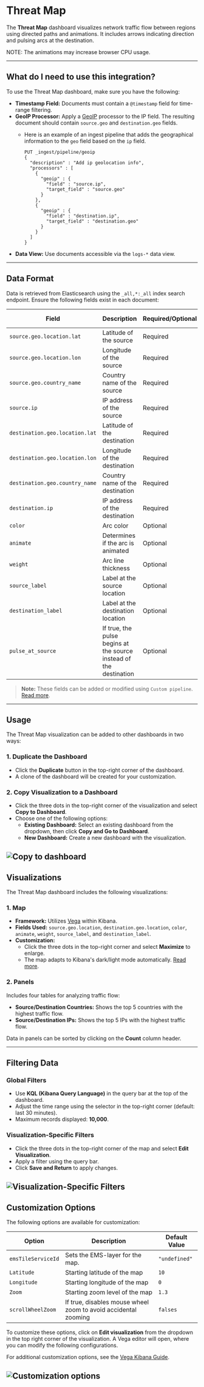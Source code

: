 # Threat Map

The **Threat Map** dashboard visualizes network traffic flow between regions using directed paths and animations. It includes arrows indicating direction and pulsing arcs at the destination.

NOTE: The animations may increase browser CPU usage.

---

## What do I need to use this integration?

To use the Threat Map dashboard, make sure you have the following:

- **Timestamp Field:** Documents must contain a `@timestamp` field for time-range filtering.
- **GeoIP Processor:** Apply a [GeoIP](https://www.elastic.co/guide/en/elasticsearch/reference/current/geoip-processor.html) processor to the IP field. The resulting document should contain `source.geo` and `destination.geo` fields.
  - Here is an example of an ingest pipeline that adds the geographical information to the `geo` field based on the `ip` field.

    ```
    PUT _ingest/pipeline/geoip
    {
      "description" : "Add ip geolocation info",
      "processors" : [
        {
          "geoip" : {
            "field" : "source.ip",
            "target_field" : "source.geo"
          }
        },
        {
          "geoip" : {
            "field" : "destination.ip",
            "target_field" : "destination.geo"
          }
        }
      ]
    }
    ```
- **Data View:** Use documents accessible via the `logs-*` data view.

---

## Data Format

Data is retrieved from Elasticsearch using the `_all,*:_all` index search endpoint. Ensure the following fields exist in each document:

| Field                         | Description                                                        | Required/Optional | Default Value |
|-------------------------------|--------------------------------------------------------------------|-------------------|---------------|
| `source.geo.location.lat`     | Latitude of the source                                             | Required          |               |
| `source.geo.location.lon`     | Longitude of the source                                            | Required          |               |
| `source.geo.country_name`     | Country name of the source                                         | Required          |               |
| `source.ip`                   | IP address of the source                                           | Required          |               |
| `destination.geo.location.lat`| Latitude of the destination                                        | Required          |               |
| `destination.geo.location.lon`| Longitude of the destination                                       | Required          |               |
| `destination.geo.country_name`| Country name of the destination                                    | Required          |               |
| `destination.ip`              | IP address of the destination                                      | Required          |               |
| `color`                       | Arc color                                                          | Optional          | `"#54B399"`   |
| `animate`                     | Determines if the arc is animated                                  | Optional          | `true`       |
| `weight`                      | Arc line thickness                                                 | Optional          | `1`           |
| `source_label`                | Label at the source location                                       | Optional          |               |
| `destination_label`           | Label at the destination location                                  | Optional          |               |
| `pulse_at_source`             | If true, the pulse begins at the source instead of the destination | Optional          | `false`       |

> **Note:** These fields can be added or modified using `Custom pipeline`. [Read more](https://www.elastic.co/guide/en/fleet/current/data-streams-pipeline-tutorial.html).

---

## Usage

The Threat Map visualization can be added to other dashboards in two ways:

### 1. Duplicate the Dashboard
- Click the **Duplicate** button in the top-right corner of the dashboard.
- A clone of the dashboard will be created for your customization.

### 2. Copy Visualization to a Dashboard
- Click the three dots in the top-right corner of the visualization and select **Copy to Dashboard**.
- Choose one of the following options:
  - **Existing Dashboard:** Select an existing dashboard from the dropdown, then click **Copy and Go to Dashboard**.
  - **New Dashboard:** Create a new dashboard with the visualization.

![Copy to dashboard](../img/copy-to-dashboard.png?raw=true)
---

## Visualizations

The Threat Map dashboard includes the following visualizations:

### 1. Map
- **Framework:** Utilizes [Vega](https://vega.github.io/vega/) within Kibana.
- **Fields Used:** `source.geo.location`, `destination.geo.location`, `color`, `animate`, `weight`, `source_label`, and `destination_label`.
- **Customization:**
  - Click the three dots in the top-right corner and select **Maximize** to enlarge.
  - The map adapts to Kibana's dark/light mode automatically. [Read more](https://www.elastic.co/blog/whats-new-kibana-ml-8-8-0).

### 2. Panels
Includes four tables for analyzing traffic flow:
- **Source/Destination Countries:** Shows the top 5 countries with the highest traffic flow.
- **Source/Destination IPs:** Shows the top 5 IPs with the highest traffic flow.

Data in panels can be sorted by clicking on the **Count** column header.

---

## Filtering Data

### Global Filters
- Use **KQL (Kibana Query Language)** in the query bar at the top of the dashboard.
- Adjust the time range using the selector in the top-right corner (default: last 30 minutes).
- Maximum records displayed: **10,000**.

### Visualization-Specific Filters
- Click the three dots in the top-right corner of the map and select **Edit Visualization**.
- Apply a filter using the query bar.
- Click **Save and Return** to apply changes.

![Visualization-Specific Filters](../img/query-bar.png?raw=true)
---

## Customization Options

The following options are available for customization:

| Option              | Description                                               | Default Value         |
|---------------------|-----------------------------------------------------------|-----------------------|
| `emsTileServiceId`  | Sets the EMS-layer for the map.                           | `"undefined"`         |
| `Latitude`          | Starting latitude of the map                              |  `10`                 |
| `Longitude`         | Starting longitude of the map                             |  `0`                  |
| `Zoom`              | Starting zoom level of the map                            |  `1.3`                |
| `scrollWheelZoom`   | If true, disables mouse wheel zoom to avoid accidental zooming | `falses`         |

To customize these options, click on **Edit visualization** from the dropdown in the top right corner of the visualization. A Vega editor will open, where you can modify the following configurations.

For additional customization options, see the [Vega Kibana Guide](https://www.elastic.co/guide/en/kibana/current/vega.html#vega-with-a-map).

![Customization options](../img/customization-options.png?raw=true)
---
